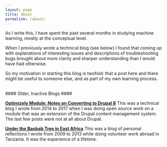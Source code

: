 ```yaml
---
layout: page
title: About
permalink: /about/
---
```


As I write this, I have spent the past several months in studying machine learning, mostly at the conceptual level.

When I previously wrote a technical blog (see below) I found that coming up with explanations of interesting issues
and descriptions of troubleshooting bugs brought about more clarity and sharper understanding than I would have
had otherwise.

So my motivation in starting this blog is twofold: that a post here and there might be useful to someone else, and 
as part of my own learning process.

<br />
#### Older, Inactive Blogs ####

 **[Optimizely Module: Notes on Converting to Drupal 8](https://optimizely-to-drupal-8.blogspot.com/)**
 This was a technical blog I wrote from 2014 to 2017 when I was doing open source work on a module that
 was an extension of the Drupal content management system. The last few posts were not at all about Drupal.

**[Under the Baobab Tree in East Africa](https://diane-and-earl-in-tz.blogspot.com/)**
This was a blog of personal reflections I wrote from 2009 to 2013 while doing volunteer work abroad in Tanzania.
It was the experience of a lifetime.
